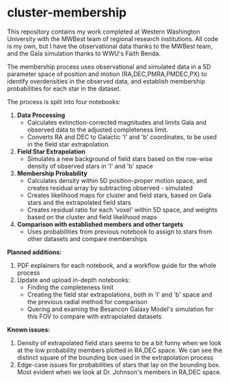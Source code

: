 # cluster-membership
This repository contains my work completed at Western Washington University with the MWBest team of regional research institutions. All code is my own, but I have the observational data thanks to the MWBest team, and the Gala simulation thanks to WWU's Faith Benda. 

The membership process uses observational and simulated data in a 5D parameter space of position and motion (RA,DEC,PMRA,PMDEC,PX) to identify overdensities in the observed data, and establish membership probabilities for each star in the dataset.

The process is split into four notebooks:

1. **Data Processing**
   - Calculates extinction-corrected magnitudes and limits Gala and observed data to the adjusted completeness limit.
   - Converts RA and DEC to Galactic 'l' and 'b' coordinates, to be used in the field star extrapolation.
2. **Field Star Extrapolation**
   - Simulates a new background of field stars based on the row-wise density of observed stars in 'l' and 'b' space
3. **Membership Probability**
   - Calculates density within 5D position-proper motion space, and creates residual array by subtracting observed - simulated
   - Creates likelihood maps for cluster and field stars, based on Gala stars and the extrapolated field stars
   - Creates residual ratio for each 'voxel' within 5D space, and weights based on the cluster and field likelihood maps
4. **Comparison with established members and other targets**
   - Uses probabilities from previous notebook to assign to stars from other datasets and compare memberships

**Planned additions:**
1. PDF explainers for each notebook, and a workflow guide for the whole process
2. Update and upload in-depth notebooks:
    - Finding the completeness limit
    - Creating the field star extrapolations, both in 'l' and 'b' space and the previous radial method for comparison
    - Quering and examing the Besancon Galaxy Model's simulation for this FOV to compare with extrapolated datasets

**Known issues:**
  1. Density of extrapolated field stars seems to be a bit funny when we look at the low probability members plotted in RA,DEC space. We can see the distinct square of the bounding box used in the extrapolation process
  2. Edge-case issues for probabilities of stars that lay on the bounding box. Most evident when we look at Dr. Johnson's members in RA,DEC space.
